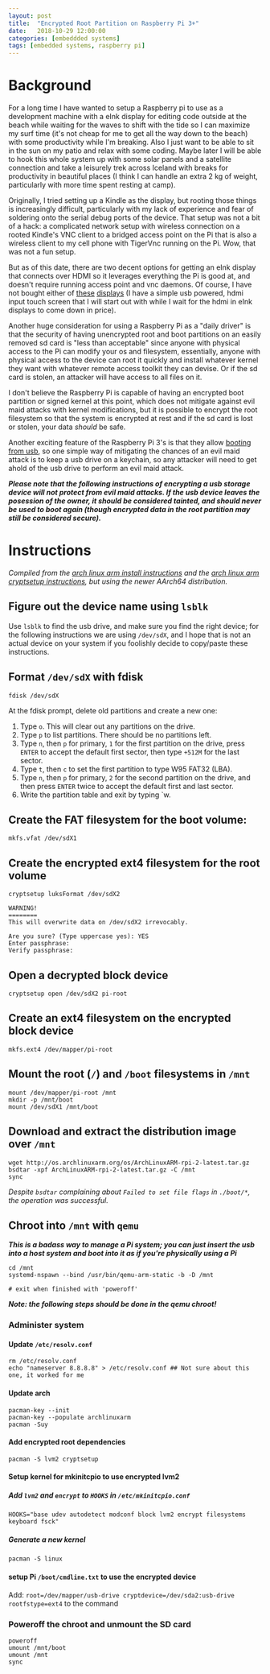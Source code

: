```yaml
---
layout: post
title:  "Encrypted Root Partition on Raspberry Pi 3+"
date:   2018-10-29 12:00:00
categories: [embeddded systems]
tags: [embedded systems, raspberry pi]
---
```


# Background

For a long time I have wanted to setup a Raspberry pi to use as a development
machine with a eInk display for editing code outside at the beach while waiting
for the waves to shift with the tide so I can maximize my surf time (it's not
cheap for me to get all the way down to the beach) with some productivity while
I'm breaking.  Also I just want to be able to sit in the sun on my patio and
relax with some coding.  Maybe later I will be able to hook this whole system
up with some solar panels and a satellite connection and take a leisurely trek
across Iceland with breaks for productivity in beautiful places (I think I can
handle an extra 2 kg of weight, particularly with more time spent resting at
camp).

Originally, I tried setting up a Kindle as the display, but rooting those
things is increasingly difficult, particularly with my lack of experience and
fear of soldering onto the serial debug ports of the device.  That setup was
not a bit of a hack: a complicated network setup with wireless connection on a
rooted Kindle's VNC client to a bridged access point on the Pi that is also a
wireless client to my cell phone with TigerVnc running on the Pi. Wow, that was
not a fun setup.

But as of this date, there are two decent options for getting an eInk display
that connects over HDMI so it leverages everything the Pi is good at, and
doesn't require running access point and vnc daemons.  Of course, I have not
bought either of [these][eInk android] [displays][eInk hdmi] (I have a simple
usb powered, hdmi input touch screen that I will start out with while I wait
for the hdmi in eInk displays to come down in price).

Another huge consideration for using a Raspberry Pi as a "daily driver" is that
the security of having unencrypted root and boot partitions on an easily
removed sd card is "less than acceptable" since anyone with physical access to
the Pi can modify your os and filesystem, essentially, anyone with physical
access to the device can root it quickly and install whatever kernel they want
with whatever remote access toolkit they can devise.  Or if the sd card is
stolen, an attacker will have access to all files on it.

I don't believe the Raspberry Pi is capable of having an encrypted boot
partition or signed kernel at this point, which does not mitigate against evil
maid attacks with kernel modifications, but it is possible to encrypt the root
filesystem so that the system is encrypted at rest and if the sd card is lost
or stolen, your data *should* be safe.

Another exciting feature of the Raspberry Pi 3's is that they allow [booting
from
usb](https://www.raspberrypi.org/documentation/hardware/raspberrypi/bootmodes/msd.md),
so one simple way of mitigating the chances of an evil maid attack is to keep a
usb drive on a keychain, so any attacker will need to get ahold of the usb
drive to perform an evil maid attack.

***Please note that the following instructions of encrypting a usb storage
device will not protect from evil maid attacks. If the usb device leaves the
posession of the owner, it should be considered tainted, and should never be
used to boot again (though encrypted data in the root partition may still be
considered secure).***


[eInk android]: https://teleread.org/2018/03/25/review-onyx-boox-max-2-13-3-e-ink-android-tablet/
[eInk hdmi]: https://www.indiegogo.com/projects/paperlike-3-a-smart-e-ink-monitor-save-your-eyes#/


# Instructions

*Compiled from the [arch linux arm install instructions] and the [arch linux
arm cryptsetup instructions], but using the newer AArch64 distribution.*

## Figure out the device name using `lsblk`

Use `lsblk` to find the usb drive, and make sure you find the right device; for
the following instructions we are using `/dev/sdX`, and I hope that is not an
actual device on your system if you foolishly decide to copy/paste these
instructions.

## Format `/dev/sdX` with fdisk

```
fdisk /dev/sdX
```

At the fdisk prompt, delete old partitions and create a new one:

1. Type `o`. This will clear out any partitions on the drive.
1. Type `p` to list partitions. There should be no partitions left.
1. Type `n`, then `p` for primary, `1` for the first partition on the drive, press `ENTER` to accept the default first sector, then type `+512M` for the last sector.
1. Type `t`, then `c` to set the first partition to type W95 FAT32 (LBA).
1. Type `n`, then `p` for primary, `2` for the second partition on the drive, and then press `ENTER` twice to accept the default first and last sector.
1. Write the partition table and exit by typing `w.


## Create the FAT filesystem for the boot volume:

```
mkfs.vfat /dev/sdX1
```


## Create the encrypted ext4 filesystem for the root volume

```
cryptsetup luksFormat /dev/sdX2

WARNING!
========
This will overwrite data on /dev/sdX2 irrevocably.

Are you sure? (Type uppercase yes): YES
Enter passphrase: 
Verify passphrase: 
```

## Open a decrypted block device

```
cryptsetup open /dev/sdX2 pi-root
```

## Create an ext4 filesystem on the encrypted block device

```
mkfs.ext4 /dev/mapper/pi-root
```

## Mount the root (`/`) and `/boot` filesystems in `/mnt`

```
mount /dev/mapper/pi-root /mnt
mkdir -p /mnt/boot
mount /dev/sdX1 /mnt/boot
```

## Download and extract the distribution image over `/mnt`

```
wget http://os.archlinuxarm.org/os/ArchLinuxARM-rpi-2-latest.tar.gz
bsdtar -xpf ArchLinuxARM-rpi-2-latest.tar.gz -C /mnt
sync
```

_Despite `bsdtar` complaining about `Failed to set file flags` in `./boot/*`,
the operation was successful._

## Chroot into `/mnt` with `qemu`

***This is a badass way to manage a Pi system; you can just insert the usb into
a host system and boot into it as if you're physically using a Pi***

```
cd /mnt
systemd-nspawn --bind /usr/bin/qemu-arm-static -b -D /mnt

# exit when finished with 'poweroff'
```

***Note: the following steps should be done in the qemu chroot!***

### Administer system

#### Update `/etc/resolv.conf`

```
rm /etc/resolv.conf
echo "nameserver 8.8.8.8" > /etc/resolv.conf ## Not sure about this one, it worked for me
```

#### Update arch

```
pacman-key --init
pacman-key --populate archlinuxarm
pacman -Suy
```

#### Add encrypted root dependencies

```
pacman -S lvm2 cryptsetup
```



#### Setup kernel for mkinitcpio to use encrypted lvm2

##### Add `lvm2` and `encrypt` to `HOOKS` in `/etc/mkinitcpio.conf`

```
HOOKS="base udev autodetect modconf block lvm2 encrypt filesystems keyboard fsck"
```

##### Generate a new kernel

```
pacman -S linux
```

#### setup Pi `/boot/cmdline.txt` to use the encrypted device

Add: `root=/dev/mapper/usb-drive cryptdevice=/dev/sda2:usb-drive rootfstype=ext4` to the command

### Poweroff the chroot and unmount the SD card

```
poweroff
umount /mnt/boot
umount /mnt
sync
```






[arch linux arm install instructions]: https://archlinuxarm.org/platforms/armv8/broadcom/raspberry-pi-3
[arch linux arm cryptsetup instructions]: https://wiki.polaire.nl/doku.php?id=archlinux-raspberry-encrypted#raspberry_pi_3_-_arch_linux_encrypted_root_fs
